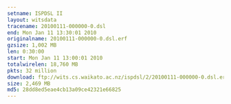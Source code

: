 ```yaml
---
setname: ISPDSL II
layout: witsdata
tracename: 20100111-000000-0.dsl
end: Mon Jan 11 13:30:01 2010
originalname: 20100111-000000-0.dsl.erf
gzsize: 1,002 MB
len: 0:30:00
start: Mon Jan 11 13:00:01 2010
totalwirelen: 18,760 MB
pkts: 32 million
download: ftp://wits.cs.waikato.ac.nz/ispdsl/2/20100111-000000-0.dsl.erf.gz
size: 2,469 MB
md5: 28dd8ed5eae4cb13a09ce42321e66825
---
```

